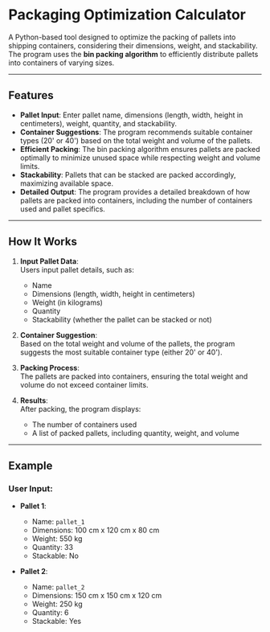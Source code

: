 # Packaging Optimization Calculator

A Python-based tool designed to optimize the packing of pallets into shipping containers, considering their dimensions, weight, and stackability. The program uses the **bin packing algorithm** to efficiently distribute pallets into containers of varying sizes.

---

## Features

- **Pallet Input**: Enter pallet name, dimensions (length, width, height in centimeters), weight, quantity, and stackability.
- **Container Suggestions**: The program recommends suitable container types (20' or 40') based on the total weight and volume of the pallets.
- **Efficient Packing**: The bin packing algorithm ensures pallets are packed optimally to minimize unused space while respecting weight and volume limits.
- **Stackability**: Pallets that can be stacked are packed accordingly, maximizing available space.
- **Detailed Output**: The program provides a detailed breakdown of how pallets are packed into containers, including the number of containers used and pallet specifics.

---

## How It Works

1. **Input Pallet Data**:  
   Users input pallet details, such as:
   - Name
   - Dimensions (length, width, height in centimeters)
   - Weight (in kilograms)
   - Quantity
   - Stackability (whether the pallet can be stacked or not)
   
2. **Container Suggestion**:  
   Based on the total weight and volume of the pallets, the program suggests the most suitable container type (either 20' or 40').

3. **Packing Process**:  
   The pallets are packed into containers, ensuring the total weight and volume do not exceed container limits.

4. **Results**:  
   After packing, the program displays:
   - The number of containers used
   - A list of packed pallets, including quantity, weight, and volume

---

## Example

### User Input:

- **Pallet 1**:  
  - Name: `pallet_1`  
  - Dimensions: 100 cm x 120 cm x 80 cm  
  - Weight: 550 kg  
  - Quantity: 33 
  - Stackable: No

- **Pallet 2**:  
  - Name: `pallet_2`  
  - Dimensions: 150 cm x 150 cm x 120 cm  
  - Weight: 250 kg  
  - Quantity: 6 
  - Stackable: Yes



